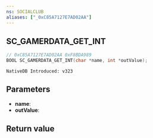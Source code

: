 ```yaml
---
ns: SOCIALCLUB
aliases: ["_0xC85A7127E7AD02AA"]
---
```

## SC_GAMERDATA_GET_INT

```c
// 0xC85A7127E7AD02AA 0xF8BDA989
BOOL SC_GAMERDATA_GET_INT(char *name, int *outValue);
```

```
NativeDB Introduced: v323
```

## Parameters
* **name**: 
* **outValue**: 

## Return value
